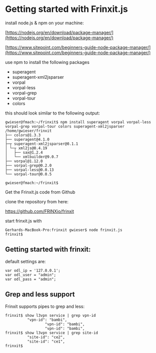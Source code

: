 # Getting started with Frinxit.js

install node.js & npm on your machine:

[https://nodejs.org/en/download/package-manager/](https://nodejs.org/en/download/package-manager/)

[https://www.sitepoint.com/beginners-guide-node-package-manager/](https://www.sitepoint.com/beginners-guide-node-package-manager/)

use npm to install the following packages

* superagent
* superagent-xml2jsparser
* vorpal
* vorpal-less
* vorpal-grep
* vorpal-tour
* colors 

this should look similar to the following output:

~~~~
gwieser@fmach:~/frinxit$ npm install superagent vorpal vorpal-less vorpal-grep vorpal-tour colors superagent-xml2jsparser
/home/gwieser/frinxit
├── colors@1.3.3
├── superagent@4.1.0
├─┬ superagent-xml2jsparser@0.1.1
│ └─┬ xml2js@0.4.19
│   ├── sax@1.2.4
│   └── xmlbuilder@9.0.7
├── vorpal@1.12.0
├── vorpal-grep@0.2.0
├── vorpal-less@0.0.13
└── vorpal-tour@0.0.5

gwieser@fmach:~/frinxit$
~~~~

Get the Frinxit.js code from Github

clone the repository from here:

https://github.com/FRINXio/frinxit

start frinxit.js with

~~~~
Gerhards-MacBook-Pro:frinxit gwieser$ node frinxit.js 
frinxit$ 
~~~~


## Getting started with frinxit:

default settings are:

~~~~
var odl_ip = '127.0.0.1';
var odl_user = "admin";
var odl_pass = "admin";
~~~~

## Grep and less support
Frinxit supports pipes to grep and less:

~~~~
frinxit$ show l3vpn service | grep vpn-id
          "vpn-id": "bambi",
                  "vpn-id": "bambi",
                  "vpn-id": "bambi",
frinxit$ show l3vpn service | grep site-id
          "site-id": "ce2",
          "site-id": "ce1",
frinxit$ 
~~~~

